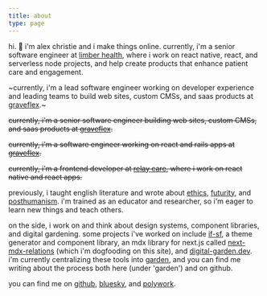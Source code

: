 ```yaml
---
title: about
type: page
---
```


hi. 🌱  i'm alex christie and i make things online. currently, i'm a senior software engineer at [limber health](https://www.limberhealth.com), where i work on react native, react, and serverless node projects, and help create products that enhance patient care and engagement.

~currently, i'm a lead software engineer working on developer experience and leading teams to build web sites, custom CMSs, and saas products at [graveflex](https://graveflex.com).~

~~currently, i'm a senior software engineer building web sites, custom CMSs, and saas products at [graveflex](https://graveflex.com).~~

~~currently, i'm a software engineer working on react and rails apps at [graveflex](https://graveflex.com).~~

~~currently, i'm a frontend developer at [relay care](https://relaycareapp.com/), where i work on react native and react apps.~~

previously, i taught english literature and wrote about [ethics](https://muse.jhu.edu/article/749540/pdf), [futurity](https://reallifemag.com/smooth-talk/), and [posthumanism](https://asapjournal.com/stacy-alaimos-exposed-environmental-politics-and-pleasures-in-posthuman-times-alex-christie/). i'm trained as an educator and researcher, so i'm eager to learn new things and teach others.

on the side, i work on and think about design systems, component libraries, and digital gardening. some projects i've worked on include [if-sf](https://github.com/inadeqtfuturs/if-sf), a theme generator and component library, an mdx library for next.js called [next-mdx-relations](https://github.com/inadeqtfuturs/next-mdx-relations) (which i'm dogfooding on this site), and [digital-garden.dev](https://digital-garden.dev). i'm currently centralizing these tools into [garden](https://github.com/inadeqtfuturs/garden-monorepo), and you can find me writing about the process both here (under 'garden') and on github.

you can find me on [github](https://github.com/inadeqtfuturs), [bluesky](https://bsky.app/profile/speculativedev.bsky.social), and [polywork](https://www.polywork.com/inadeqt_futurs).
